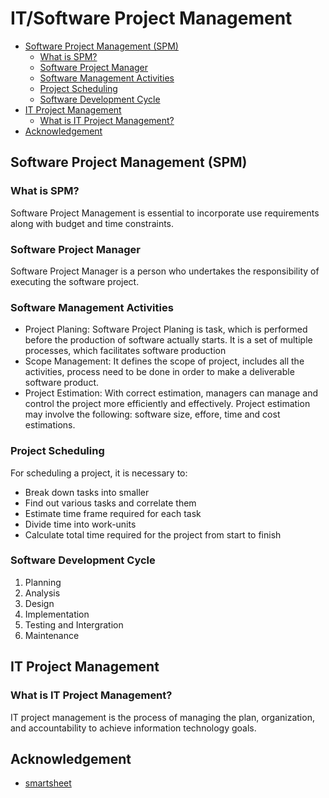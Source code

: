 # IT/Software Project Management

- [Software Project Management (SPM)](#software-project-management-spm)
  - [What is SPM?](#what-is-spm)
  - [Software Project Manager](#software-project-manager)
  - [Software Management Activities](#software-management-activities)
  - [Project Scheduling](#project-scheduling)
  - [Software Development Cycle](#software-development-cycle)
- [IT Project Management](#it-project-management)
  - [What is IT Project Management?](#what-is-it-project-management)
- [Acknowledgement](#acknowledgement)

## Software Project Management (SPM)

### What is SPM?

Software Project Management is essential to incorporate use requirements along with budget and time constraints.

### Software Project Manager

Software Project Manager is a person who undertakes the responsibility of executing the software project.

### Software Management Activities

- Project Planing: Software Project Planing is task, which is performed before the production of software actually starts. It is a set of multiple processes, which facilitates software production
- Scope Management: It defines the scope of project, includes all the activities, process need to be done in order to make a deliverable software product.
- Project Estimation: With correct estimation, managers can manage and control the project more efficiently and effectively. Project estimation may involve the following: software size, effore, time and cost estimations.

### Project Scheduling

For scheduling a project, it is necessary to:
- Break down tasks into smaller
- Find out various tasks and correlate them
- Estimate time frame required for each task
- Divide time into work-units
- Calculate total time required for the project from start to finish

### Software Development Cycle

1. Planning
2. Analysis
3. Design
4. Implementation
5. Testing and Intergration
6. Maintenance

## IT Project Management

### What is IT Project Management?

IT project management is the process of managing the plan, organization, and accountability to achieve information technology goals.

## Acknowledgement

- [smartsheet](https://www.smartsheet.com/)